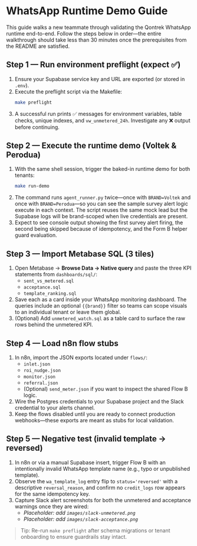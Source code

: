 # WhatsApp Runtime Demo Guide

This guide walks a new teammate through validating the Qontrek WhatsApp runtime end-to-end. Follow the steps below in order—the entire walkthrough should take less than 30 minutes once the prerequisites from the README are satisfied.

## Step 1 — Run environment preflight (expect ✅)
1. Ensure your Supabase service key and URL are exported (or stored in `.env`).
2. Execute the preflight script via the Makefile:
   ```bash
   make preflight
   ```
3. A successful run prints ✅ messages for environment variables, table checks, unique indexes, and `vw_unmetered_24h`. Investigate any ❌ output before continuing.

## Step 2 — Execute the runtime demo (Voltek & Perodua)
1. With the same shell session, trigger the baked-in runtime demo for both tenants:
   ```bash
   make run-demo
   ```
2. The command runs `agent_runner.py` twice—once with `BRAND=Voltek` and once with `BRAND=Perodua`—so you can see the sample survey alert logic execute in each context. The script reuses the same mock lead but the Supabase logs will be brand-scoped when live credentials are present.
3. Expect to see console output showing the first survey alert firing, the second being skipped because of idempotency, and the Form B helper guard evaluation.

## Step 3 — Import Metabase SQL (3 tiles)
1. Open Metabase → **Browse Data → Native query** and paste the three KPI statements from `dashboards/sql/`:
   - `sent_vs_metered.sql`
   - `acceptance.sql`
   - `template_ranking.sql`
2. Save each as a card inside your WhatsApp monitoring dashboard. The queries include an optional `{{brand}}` filter so teams can scope visuals to an individual tenant or leave them global.
3. (Optional) Add `unmetered_watch.sql` as a table card to surface the raw rows behind the unmetered KPI.

## Step 4 — Load n8n flow stubs
1. In n8n, import the JSON exports located under `flows/`:
   - `inlet.json`
   - `roi_nudge.json`
   - `monitor.json`
   - `referral.json`
   - (Optional) `send_meter.json` if you want to inspect the shared Flow B logic.
2. Wire the Postgres credentials to your Supabase project and the Slack credential to your alerts channel.
3. Keep the flows disabled until you are ready to connect production webhooks—these exports are meant as stubs for local validation.

## Step 5 — Negative test (invalid template → reversed)
1. In n8n or via a manual Supabase insert, trigger Flow B with an intentionally invalid WhatsApp template name (e.g., typo or unpublished template).
2. Observe the `wa_template_log` entry flip to `status='reversed'` with a descriptive `reversal_reason`, and confirm no `credit_logs` row appears for the same idempotency key.
3. Capture Slack alert screenshots for both the unmetered and acceptance warnings once they are wired:
   - _Placeholder: add `images/slack-unmetered.png`_
   - _Placeholder: add `images/slack-acceptance.png`_

> Tip: Re-run `make preflight` after schema migrations or tenant onboarding to ensure guardrails stay intact.
